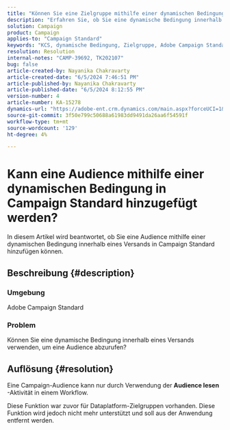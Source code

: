 ```yaml
---
title: "Können Sie eine Zielgruppe mithilfe einer dynamischen Bedingung in Campaign Standard hinzufügen?"
description: "Erfahren Sie, ob Sie eine dynamische Bedingung innerhalb eines Versands verwenden können, um eine Zielgruppe in Adobe Campaign Standard anzusprechen."
solution: Campaign
product: Campaign
applies-to: "Campaign Standard"
keywords: "KCS, dynamische Bedingung, Zielgruppe, Adobe Campaign Standard, FAQ"
resolution: Resolution
internal-notes: "CAMP-39692, TK202107"
bug: false
article-created-by: Nayanika Chakravarty
article-created-date: "6/5/2024 7:46:51 PM"
article-published-by: Nayanika Chakravarty
article-published-date: "6/5/2024 8:12:55 PM"
version-number: 4
article-number: KA-15278
dynamics-url: "https://adobe-ent.crm.dynamics.com/main.aspx?forceUCI=1&pagetype=entityrecord&etn=knowledgearticle&id=f6eaea54-7423-ef11-840b-6045bd006b25"
source-git-commit: 3f50e799c50688a61983dd9491da26aa6f54591f
workflow-type: tm+mt
source-wordcount: '129'
ht-degree: 4%

---
```


# Kann eine Audience mithilfe einer dynamischen Bedingung in Campaign Standard hinzugefügt werden?


In diesem Artikel wird beantwortet, ob Sie eine Audience mithilfe einer dynamischen Bedingung innerhalb eines Versands in Campaign Standard hinzufügen können.

## Beschreibung {#description}


### <b>Umgebung</b>

Adobe Campaign Standard

### <b>Problem</b>

Können Sie eine dynamische Bedingung innerhalb eines Versands verwenden, um eine Audience abzurufen?


## Auflösung {#resolution}


Eine Campaign-Audience kann nur durch Verwendung der <b>Audience lesen</b> -Aktivität in einem Workflow.

Diese Funktion war zuvor für Dataplatform-Zielgruppen vorhanden. Diese Funktion wird jedoch nicht mehr unterstützt und soll aus der Anwendung entfernt werden.
